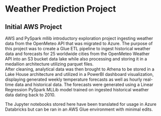 # Weather Prediction Project
## Initial AWS Project
<p>
AWS and PySpark mllib introductory exploration project ingesting weather data from the OpenMeteo API that was migrated to Azure.
The purpose of this project was to create a Glue ETL pipeline to ingest historical weather data and forecasts for 25 worldwide cities from the 
OpenMeteo Weather API into an S3 bucket data lake while also processing and storing it in a medallion architecture utilizing parquet files.<br>
After cleaning, analytical data was then brought to Athena to be stored in a Lake House architecture and utilized in a PowerBI dashboard visualization,
displaying generated weekly temperature forecasts as well as hourly real-time data and historical data. The forecasts were generated using a Linear Regression 
PySpark MLLib model trained on ingested historical weather data dating back to 2010. 
</p> 
The Jupyter notebooks stored here have been translated for usage in Azure Databricks but can be ran in an AWS Glue environment with minimal edits.
